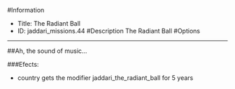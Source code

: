 #Information
 - Title: The Radiant Ball
 - ID: jaddari_missions.44
#Description
The Radiant Ball
#Options

___
##Ah, the sound of music...

###Efects:<ul><li>country gets the modifier jaddari_the_radiant_ball for 5 years</li></ul>
